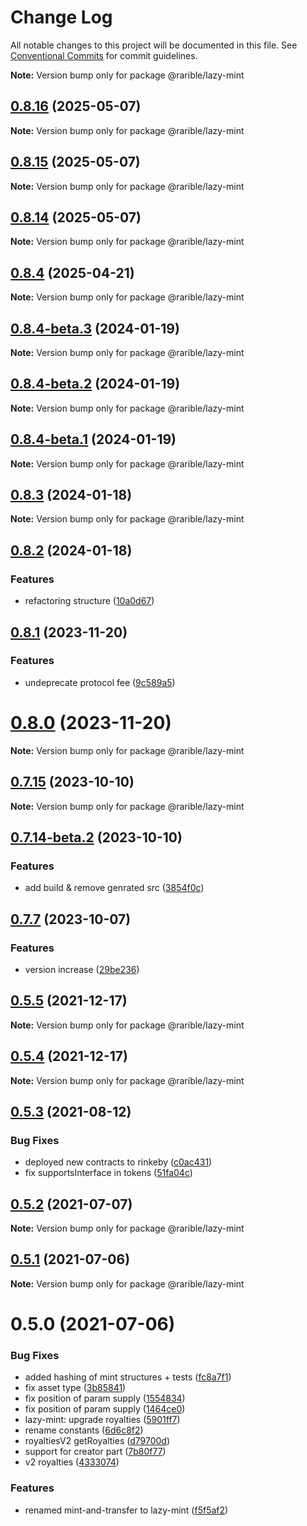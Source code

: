 # Change Log

All notable changes to this project will be documented in this file.
See [Conventional Commits](https://conventionalcommits.org) for commit guidelines.

**Note:** Version bump only for package @rarible/lazy-mint

## [0.8.16](https://github.com/rariblecom/protocol-contracts/compare/v0.8.15...v0.8.16) (2025-05-07)

**Note:** Version bump only for package @rarible/lazy-mint

## [0.8.15](https://github.com/rariblecom/protocol-contracts/compare/v0.8.14...v0.8.15) (2025-05-07)

**Note:** Version bump only for package @rarible/lazy-mint

## [0.8.14](https://github.com/rariblecom/protocol-contracts/compare/v0.8.1...v0.8.14) (2025-05-07)

**Note:** Version bump only for package @rarible/lazy-mint

## [0.8.4](https://github.com/rariblecom/protocol-contracts/compare/v0.8.1...v0.8.4) (2025-04-21)

**Note:** Version bump only for package @rarible/lazy-mint

## [0.8.4-beta.3](https://github.com/rariblecom/protocol-contracts/compare/v0.8.4-beta.2...v0.8.4-beta.3) (2024-01-19)

**Note:** Version bump only for package @rarible/lazy-mint

## [0.8.4-beta.2](https://github.com/rariblecom/protocol-contracts/compare/v0.8.4-beta.1...v0.8.4-beta.2) (2024-01-19)

**Note:** Version bump only for package @rarible/lazy-mint

## [0.8.4-beta.1](https://github.com/rariblecom/protocol-contracts/compare/v0.8.3...v0.8.4-beta.1) (2024-01-19)

**Note:** Version bump only for package @rarible/lazy-mint

## [0.8.3](https://github.com/rariblecom/protocol-contracts/compare/v0.8.2...v0.8.3) (2024-01-18)

**Note:** Version bump only for package @rarible/lazy-mint

## [0.8.2](https://github.com/rariblecom/protocol-contracts/compare/v0.8.1...v0.8.2) (2024-01-18)

### Features

- refactoring structure ([10a0d67](https://github.com/rariblecom/protocol-contracts/commit/10a0d673d9a589aa8e341ea5e3aa9c0657cabe2d))

## [0.8.1](https://github.com/rariblecom/protocol-contracts/compare/v0.7.15...v0.8.1) (2023-11-20)

### Features

- undeprecate protocol fee ([9c589a5](https://github.com/rariblecom/protocol-contracts/commit/9c589a57028b2f541245f0e96557c535d1740bf9))

# [0.8.0](https://github.com/rariblecom/protocol-contracts/compare/v0.7.15...v0.8.0) (2023-11-20)

**Note:** Version bump only for package @rarible/lazy-mint

## [0.7.15](https://github.com/rariblecom/protocol-contracts/compare/v0.7.14-beta.3...v0.7.15) (2023-10-10)

**Note:** Version bump only for package @rarible/lazy-mint

## [0.7.14-beta.2](https://github.com/rariblecom/protocol-contracts/compare/v0.7.14-beta.1...v0.7.14-beta.2) (2023-10-10)

### Features

- add build & remove genrated src ([3854f0c](https://github.com/rariblecom/protocol-contracts/commit/3854f0c2581a721e079215ad0cdcec4680bca9fd))

## [0.7.7](https://github.com/rariblecom/protocol-contracts/compare/v0.3.0-beta7...v0.7.7) (2023-10-07)

### Features

- version increase ([29be236](https://github.com/rariblecom/protocol-contracts/commit/29be236fdfefbabf0922457a9fdc3e0a219088bd))

## [0.5.5](https://github.com/rariblecom/protocol-contracts/compare/@rarible/lazy-mint@0.5.3...@rarible/lazy-mint@0.5.5) (2021-12-17)

**Note:** Version bump only for package @rarible/lazy-mint

## [0.5.4](https://github.com/rariblecom/protocol-contracts/compare/@rarible/lazy-mint@0.5.3...@rarible/lazy-mint@0.5.4) (2021-12-17)

**Note:** Version bump only for package @rarible/lazy-mint

## [0.5.3](https://github.com/rariblecom/protocol-contracts/compare/@rarible/lazy-mint@0.5.2...@rarible/lazy-mint@0.5.3) (2021-08-12)

### Bug Fixes

- deployed new contracts to rinkeby ([c0ac431](https://github.com/rariblecom/protocol-contracts/commit/c0ac431f4b71a1cbd072b5bce1e347dc36e65ef9))
- fix supportsInterface in tokens ([51fa04c](https://github.com/rariblecom/protocol-contracts/commit/51fa04ccebf12a92ca12805fc28885daac4d8abd))

## [0.5.2](https://github.com/rariblecom/protocol-contracts/compare/@rarible/lazy-mint@0.5.1...@rarible/lazy-mint@0.5.2) (2021-07-07)

**Note:** Version bump only for package @rarible/lazy-mint

## [0.5.1](https://github.com/rariblecom/protocol-contracts/compare/@rarible/lazy-mint@0.5.0...@rarible/lazy-mint@0.5.1) (2021-07-06)

**Note:** Version bump only for package @rarible/lazy-mint

# 0.5.0 (2021-07-06)

### Bug Fixes

- added hashing of mint structures + tests ([fc8a7f1](https://github.com/rariblecom/protocol-contracts/commit/fc8a7f1c146006f907c45d0d69a7bb55c8a28e60))
- fix asset type ([3b85841](https://github.com/rariblecom/protocol-contracts/commit/3b858419a792cd613568bb7fe1928f163c900903))
- fix position of param supply ([1554834](https://github.com/rariblecom/protocol-contracts/commit/15548349e1525ffe1eefc9aafafb1a6db93cab2b))
- fix position of param supply ([1464ce0](https://github.com/rariblecom/protocol-contracts/commit/1464ce0705a58f4bd53988d838005484dfd0e339))
- lazy-mint: upgrade royalties ([5901ff7](https://github.com/rariblecom/protocol-contracts/commit/5901ff7472122d5b36c5ccb94990c346b5525a55))
- rename constants ([6d6c8f2](https://github.com/rariblecom/protocol-contracts/commit/6d6c8f284548f8d52ef4f50be62db756cdc8ac0e))
- royaltiesV2 getRoyalties ([d79700d](https://github.com/rariblecom/protocol-contracts/commit/d79700dbcc39dd90c7b5fb0f936942126e3d9226))
- support for creator part ([7b80f77](https://github.com/rariblecom/protocol-contracts/commit/7b80f77163fde06bcfba435d800c9e71bda53561))
- v2 royalties ([4333074](https://github.com/rariblecom/protocol-contracts/commit/43330747342791a2020cc778efb32683df78090d))

### Features

- renamed mint-and-transfer to lazy-mint ([f5f5af2](https://github.com/rariblecom/protocol-contracts/commit/f5f5af252ab8213bd431b3438b0e2d5e53dc6f56))
